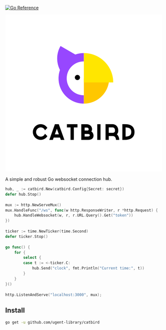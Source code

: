 [![Go Reference](https://pkg.go.dev/badge/github.com/ugent-library/catbird.svg)](https://pkg.go.dev/github.com/ugent-library/catbird)

![CatBird](logo.svg "CatBird")

A simple and robust Go websocket connection hub.

```go
hub, _ := catbird.New(catbird.Config{Secret: secret})
defer hub.Stop()

mux := http.NewServeMux()
mux.HandleFunc("/ws", func(w http.ResponseWriter, r *http.Request) {
    hub.HandleWebsocket(w, r, r.URL.Query().Get("token"))
})

ticker := time.NewTicker(time.Second)
defer ticker.Stop()

go func() {
    for {
        select {
        case t := <-ticker.C:
            hub.Send("clock", fmt.Println("Current time:", t))
        }
    }
}()

http.ListenAndServe("localhost:3000", mux);
```

## Install

```sh
go get -u github.com/ugent-library/catbird
```